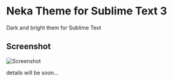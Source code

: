 # Neka Theme for Sublime Text 3
Dark and bright them for Sublime Text

## Screenshot

![Screenshot](https://d13yacurqjgara.cloudfront.net/users/143364/screenshots/2233166/attachments/415801/neka_2x.png)


details will be soon...
